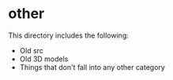 other
===
This directory includes the following:
- Old src
- Old 3D models
- Things that don't fall into any other category

